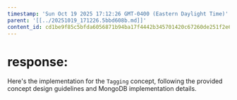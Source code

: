 ```yaml
---
timestamp: 'Sun Oct 19 2025 17:12:26 GMT-0400 (Eastern Daylight Time)'
parent: '[[../20251019_171226.5bbd608b.md]]'
content_id: cd1be9f85c5bfda6056871b94ba17f4442b345701420c67260de251f2e6e2a93
---
```


# response:

Here's the implementation for the `Tagging` concept, following the provided concept design guidelines and MongoDB implementation details.
